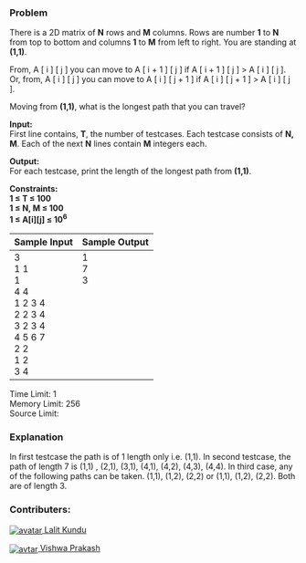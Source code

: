 ### Problem

<p>There is a 2D matrix of <strong>N</strong> rows and <strong>M</strong> columns. Rows are number <strong>1</strong> to <strong>N</strong> from top to bottom and columns <strong>1</strong> to <strong>M</strong> from left to right. You are standing at <strong>(1,1)</strong>.</p>
<p>From, A [ i ] [ j ] you can move to A [ i + 1 ] [ j ] if A [ i + 1 ] [ j ] &gt; A [ i ] [ j ]. Or, from, A [ i ] [ j ] you can move to A [ i ] [ j + 1 ] if A [ i ] [ j + 1 ] &gt; A [ i ] [ j ].</p>
<p>Moving from <strong>(1,1)</strong>, what is the longest path that you can travel?</p>
<p><strong>Input:</strong><br>
First line contains, <strong>T</strong>, the number of testcases. Each testcase consists of <strong>N, M</strong>. Each of the next <strong>N</strong> lines contain <strong>M</strong> integers each.</p>
<p><strong>Output:</strong><br>
For each testcase, print the length of the longest path from <strong>(1,1)</strong>.</p>
<p><strong>Constraints: <br>
1 ≤ T ≤ 100 <br>
1 ≤ N, M ≤ 100 <br>
1 ≤ A[i][j] ≤ 10<sup>6</sup></strong></p>
<table>
    <thead>
        <th>Sample Input</th>
        <th>Sample Output</th>
    </thead>
    <tbody valign="top">
        <td>3<br>1 1<br>1<br>4 4<br>1 2 3 4<br>2 2 3 4<br>3 2 3 4<br>4 5 6 7<br>2 2<br>1 2<br>3 4</td>
        <td>1<br>7<br>3</td>
    </tbody>
</table>
<p>Time Limit: 1<br>
Memory Limit: 256<br>
Source Limit:</p>

### Explanation

<p>In first testcase the path is of 1 length only i.e. (1,1). In second testcase, the path of length 7 is (1,1) , (2,1), (3,1), (4,1), (4,2), (4,3), (4,4). In third case, any of the following paths can be taken. (1,1), (1,2), (2,2) or (1,1), (1,2), (2,2). Both are of length 3.</p>

### Contributers:

<p><a href="https://www.hackerearth.com/@lalitkundu95"><img align="center" src="https://he-s3.s3.amazonaws.com/media/avatars/lalitkundu95/resized/30/29efa57image.jpg" alt="avatar"> Lalit Kundu</a></p>
<p><a href="https://www.hackerearth.com/@prakashgayasen"><img align="center" src="https://he-s3.s3.amazonaws.com/media/avatars/prakashgayasen/resized/30/photo.jpg" alt="avtar"> Vishwa Prakash</a></p>